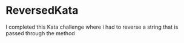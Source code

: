 # ReversedKata
 I completed this Kata challenge where i had to reverse a string that is passed through the method
